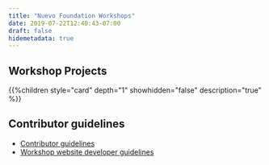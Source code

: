 ```yaml
---
title: "Nuevo Foundation Workshops"
date: 2019-07-22T12:40:43-07:00
draft: false
hidemetadata: true
---
```


## Workshop Projects

{{%children style="card" depth="1" showhidden="false" description="true" %}}

## Contributor guidelines

- [Contributor guidelines](guidelines/)
- [Workshop website developer guidelines](guidelines/web-developer)
